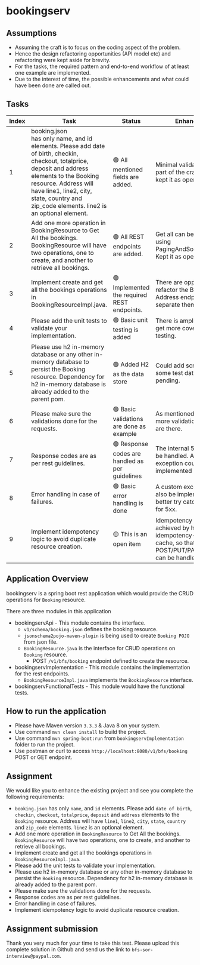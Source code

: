 # bookingserv

## Assumptions
- Assuming the craft is to focus on the coding aspect of the problem.
- Hence the design refactoring opportunities (API model etc) and refactoring were kept aside for brevity.
- For the tasks, the required pattern and end-to-end workflow of at least one example are implemented.
- Due to the interest of time, the possible enhancements and what could have been done are called out.

## Tasks
| Index | Task                                                                                                                                                                                                                                                                      | Status                                         | Enhancements                                                                                                                          |
|-------|---------------------------------------------------------------------------------------------------------------------------------------------------------------------------------------------------------------------------------------------------------------------------|------------------------------------------------|---------------------------------------------------------------------------------------------------------------------------------------|
| 1     | booking.json<br> has only name, and id elements. Please add date of birth, checkin, checkout, totalprice, deposit and address elements to the Booking resource. Address will have line1, line2, city, state, country and zip_code elements. line2 is an optional element. | 🟢 All mentioned fields are added.              | Minimal validation is done as part of the craft. However kept it as open for now.                                                     |
| 2     | Add one more operation in BookingResource to Get All the bookings. BookingResource will have two operations, one to create, and another to retrieve all bookings.                                                                                                         | 🟢 All REST endpoints are added.                | Get all can be paginated by using PagingAndSortingRepository. Kept it as open for now.                                                |
| 3     | Implement create and get all the bookings operations in BookingResourceImpl.java.                                                                                                                                                                                         | 🟢 Implemented the required REST endpoints.     | There are opportunities to refactor the Booking and Address endpoints and separate them.                                              |
| 4     | Please add the unit tests to validate your implementation.                                                                                                                                                                                                                | 🟢 Basic unit testing is added                  | There is ample opportunity to get more coverage on unit testing.                                                                      |
| 5     | Please use h2 in-memory database or any other in-memory database to persist the Booking resource. Dependency for h2 in-memory database is already added to the parent pom.                                                                                                | 🟢 Added H2 as the data store                   | Could add script file to seed some test data, which is pending.                                                                       |
| 6     | Please make sure the validations done for the requests.                                                                                                                                                                                                                   | 🟢 Basic validations are done as example        | As mentioned earlier, lot more validation opportunities are there.                                                                    |
| 7     | Response codes are as per rest guidelines.                                                                                                                                                                                                                                | 🟢 Response codes are handled as per guidelines | The internal 5xx errors could be handled. A custom exception could also be implemented                                                |
| 8     | Error handling in case of failures.                                                                                                                                                                                                                                       | 🟢 Basic error handling is done                 | A custom exception could also be implemented and better try catches at layers for 5xx.                                                |
| 9     | Implement idempotency logic to avoid duplicate resource creation.                                                                                                                                                                                                         | 🟡 This is an open item                         | Idempotency can be achieved by having and idempotency-key and a redis cache, so that duplicate POST/PUT/PATCH requests can be handled |

## Application Overview
bookingserv is a spring boot rest application which would provide the CRUD operations for `Booking` resource.

There are three modules in this application
- bookingservApi - This module contains the interface.
    - `v1/schema/booking.json` defines the booking resource.
    - `jsonschema2pojo-maven-plugin` is being used to create `Booking POJO` from json file.
    - `BookingResource.java` is the interface for CRUD operations on `Booking` resource.
        - POST `/v1/bfs/booking` endpoint defined to create the resource.
- bookingservImplementation - This module contains the implementation for the rest endpoints.
    - `BookingResourceImpl.java` implements the `BookingResource` interface.
- bookingservFunctionalTests - This module would have the functional tests.

## How to run the application
- Please have Maven version `3.3.3` & Java 8 on your system.
- Use command `mvn clean install` to build the project.
- Use command `mvn spring-boot:run` from `bookingservImplementation` folder to run the project.
- Use postman or curl to access `http://localhost:8080/v1/bfs/booking` POST or GET endpoint.

## Assignment
We would like you to enhance the existing project and see you complete the following requirements:

- `booking.json` has only `name`, and `id` elements. Please add `date of birth`, `checkin`, `checkout`, `totalprice`, `deposit` and `address` elements to the `Booking` resource. Address will have `line1`, `line2`, `city`, `state`, `country` and `zip_code` elements. `line2` is an optional element.
- Add one more operation in `BookingResource` to Get All the bookings. `BookingResource` will have two operations, one to create, and another to retrieve all bookings.
- Implement create and get all the bookings operations in `BookingResourceImpl.java`.
- Please add the unit tests to validate your implementation.
- Please use h2 in-memory database or any other in-memory database to persist the `Booking` resource. Dependency for h2 in-memory database is already added to the parent pom.
- Please make sure the validations done for the requests.
- Response codes are as per rest guidelines.
- Error handling in case of failures.
- Implement idempotency logic to avoid duplicate resource creation.

## Assignment submission
Thank you very much for your time to take this test. Please upload this complete solution in Github and send us the link to `bfs-sor-interview@paypal.com`.